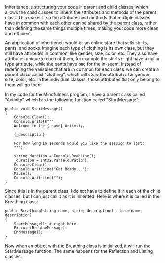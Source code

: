Inheritance is structuring your code in parent and child classes, which allows the child classes to inherit the attributes and methods of the parent class. This makes it so the attributes and methods that multiple classes have in common with each other can be shared by the parent class, rather than defining the same things multiple times, making your code more clean and efficient.

An application of inheritence would be an online store that sells shirts, pants, and socks. Imagine each type of clothing is its own class, but they still have attributes in common, like gender, size, color, etc. They also have attributes unique to each of them, for example the shirts might have a collar type attribute, while the pants have one for the in-seam. Instead of redefining the variables that are in common for each class, we can create a parent class called "clothing", which will store the attributes for gender, size, color, etc. In the individual classes, those attributes that only belong to them will go there.

In my code for the Mindfulness program, I have a parent class called "Activity" which has the following function called "StartMessage":

```
public void StartMessage()
{
    Console.Clear();
    Console.Write($"""
    Welcome to the {_name} Activity.

    {_description}

    For how long in seconds would you like the session to last: 
    """);

    string duration = Console.ReadLine();
    _duration = Int32.Parse(duration);
    Console.Clear();
    Console.WriteLine("Get Ready...");
    Pause();
    Console.WriteLine("");
}
```

Since this is in the parent class, I do not have to define it in each of the child classes, but I can just call it as it is inherited. Here is where it is called in the Breathing class:

```
public Breathing(string name, string description) : base(name, description)
{
    StartMessage(); # right here
    Execute(BreatheMessage);
    EndMessage();
}
```
Now when an object with the Breathing class is initialized, it will run the StartMessage function. The same happens for the Reflection and Listing classes.
